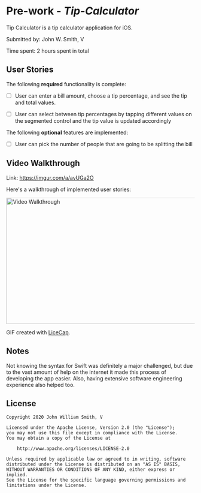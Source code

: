 # Pre-work - *Tip-Calculator*

Tip Calculator is a tip calculator application for iOS.

Submitted by: John W. Smith, V

Time spent: 2 hours spent in total

## User Stories

The following **required** functionality is complete:

* [ ] User can enter a bill amount, choose a tip percentage, and see the tip and total values.
* [ ] User can select between tip percentages by tapping different values on the segmented control and the tip value is updated accordingly


The following **optional** features are implemented:

* [ ] User can pick the number of people that are going to be splitting the bill

## Video Walkthrough

Link: https://imgur.com/a/avUGa2O

Here's a walkthrough of implemented user stories:

<img src='https://imgur.com/a/avUGa2O' title='Video Walkthrough' width='600' height='337' alt='Video Walkthrough' />

GIF created with [LiceCap](http://www.cockos.com/licecap/).

## Notes

Not knowing the syntax for Swift was definitely a major challenged, but due to the vast amount of help on the internet it made this process of developing the app easier. Also, having extensive software engineering experience also helped too. 

## License

    Copyright 2020 John William Smith, V

    Licensed under the Apache License, Version 2.0 (the "License");
    you may not use this file except in compliance with the License.
    You may obtain a copy of the License at

        http://www.apache.org/licenses/LICENSE-2.0

    Unless required by applicable law or agreed to in writing, software
    distributed under the License is distributed on an "AS IS" BASIS,
    WITHOUT WARRANTIES OR CONDITIONS OF ANY KIND, either express or implied.
    See the License for the specific language governing permissions and
    limitations under the License.
